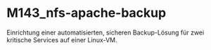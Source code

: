 # M143_nfs-apache-backup
Einrichtung einer automatisierten, sicheren Backup-Lösung für zwei kritische Services auf einer Linux-VM.
